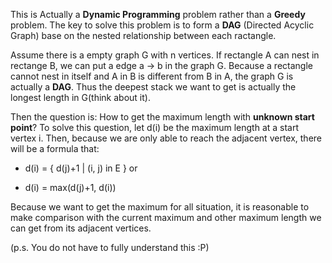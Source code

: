 This is Actually a **Dynamic Programming** problem rather than a **Greedy** problem. The key to solve this problem is to form a **DAG** (Directed Acyclic Graph) base on the nested relationship between each ractangle.

Assume there is a empty graph G with n vertices. If rectangle A can nest in rectange B, we can put a edge a -> b in the graph G. Because a rectangle cannot nest in itself and A in B is different from B in A, the graph G is actually a **DAG**. Thus the deepest stack we want to get is actually the longest length in G(think about it).

Then the question is: How to get the maximum length with **unknown start point**? To solve this question, let d(i) be the maximum length at a start vertex i. Then, because we are only able to reach the adjacent vertex, there will be a formula that:

 - d(i) = { d(j)+1 | (i, j) in E } or
 
 
 - d(i) = max(d(j)+1, d(i))
 
 Because we want to get the maximum for all situation, it is reasonable to make comparison with the current maximum and other maximum length we can get from its adjacent vertices.

 (p.s. You do not have to fully understand this :P)
